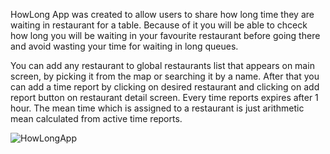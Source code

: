 HowLong App was created to allow users to share how long time they are waiting in restaurant for a table. Because of it you will be able to chceck how long you will be waiting in your favourite restaurant before going there and avoid wasting your time for waiting in long queues.

You can add any restaurant to global restaurants list that appears on main screen, by picking it from the map or searching it by a name. After that you can add a time report by clicking on desired restaurant and clicking on add report button on restaurant detail screen. Every time reports expires after 1 hour. The mean time which is assigned to a restaurant is just arithmetic mean calculated from active time reports. 


![HowLongApp](https://media.giphy.com/media/7zAOljjlEAd5VLyc0o/giphy.gif)

